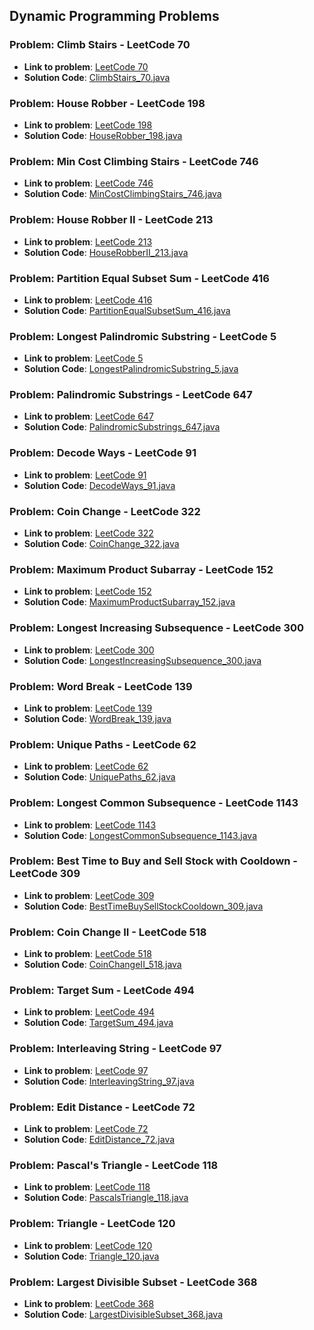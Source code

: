 ## Dynamic Programming Problems

### Problem: Climb Stairs - LeetCode 70

- **Link to problem**: [LeetCode 70](https://leetcode.com/problems/climbing-stairs/)
- **Solution Code**: [ClimbStairs_70.java](ClimbStairs_70.java)

### Problem: House Robber - LeetCode 198

- **Link to problem**: [LeetCode 198](https://leetcode.com/problems/house-robber/)
- **Solution Code**: [HouseRobber_198.java](HouseRobber_198.java)

### Problem: Min Cost Climbing Stairs - LeetCode 746

- **Link to problem**: [LeetCode 746](https://leetcode.com/problems/min-cost-climbing-stairs/)
- **Solution Code**: [MinCostClimbingStairs_746.java](MinCostClimbingStairs_746.java)

### Problem: House Robber II - LeetCode 213

- **Link to problem**: [LeetCode 213](https://leetcode.com/problems/house-robber-ii/)
- **Solution Code**: [HouseRobberII_213.java](HouseRobberII_213.java)

### Problem: Partition Equal Subset Sum - LeetCode 416

- **Link to problem**: [LeetCode 416](https://leetcode.com/problems/partition-equal-subset-sum/)
- **Solution Code**: [PartitionEqualSubsetSum_416.java](PartitionEqualSubsetSum_416.java)

### Problem: Longest Palindromic Substring - LeetCode 5

- **Link to problem**: [LeetCode 5](https://leetcode.com/problems/longest-palindromic-substring/)
- **Solution Code**: [LongestPalindromicSubstring_5.java](LongestPalindromicSubstring_5.java)

### Problem: Palindromic Substrings - LeetCode 647

- **Link to problem**: [LeetCode 647](https://leetcode.com/problems/palindromic-substrings/)
- **Solution Code**: [PalindromicSubstrings_647.java](PalindromicSubstrings_647.java)

### Problem: Decode Ways - LeetCode 91

- **Link to problem**: [LeetCode 91](https://leetcode.com/problems/decode-ways/)
- **Solution Code**: [DecodeWays_91.java](DecodeWays_91.java)

### Problem: Coin Change - LeetCode 322

- **Link to problem**: [LeetCode 322](https://leetcode.com/problems/coin-change/)
- **Solution Code**: [CoinChange_322.java](CoinChange_322.java)

### Problem: Maximum Product Subarray - LeetCode 152

- **Link to problem**: [LeetCode 152](https://leetcode.com/problems/maximum-product-subarray/)
- **Solution Code**: [MaximumProductSubarray_152.java](MaximumProductSubarray_152.java)

### Problem: Longest Increasing Subsequence - LeetCode 300

- **Link to problem**: [LeetCode 300](https://leetcode.com/problems/longest-increasing-subsequence/)
- **Solution Code**: [LongestIncreasingSubsequence_300.java](LongestIncreasingSubsequence_300.java)

### Problem: Word Break - LeetCode 139

- **Link to problem**: [LeetCode 139](https://leetcode.com/problems/word-break/)
- **Solution Code**: [WordBreak_139.java](WordBreak_139.java)

### Problem: Unique Paths - LeetCode 62

- **Link to problem**: [LeetCode 62](https://leetcode.com/problems/unique-paths/)
- **Solution Code**: [UniquePaths_62.java](UniquePaths_62.java)

### Problem: Longest Common Subsequence - LeetCode 1143

- **Link to problem**: [LeetCode 1143](https://leetcode.com/problems/longest-common-subsequence/)
- **Solution Code**: [LongestCommonSubsequence_1143.java](LongestCommonSubsequence_1143.java)

### Problem: Best Time to Buy and Sell Stock with Cooldown - LeetCode 309

- **Link to problem**: [LeetCode 309](https://leetcode.com/problems/best-time-to-buy-and-sell-stock-with-cooldown/)
- **Solution Code**: [BestTimeBuySellStockCooldown_309.java](BestTimeBuySellStockCooldown_309.java)

### Problem: Coin Change II - LeetCode 518

- **Link to problem**: [LeetCode 518](https://leetcode.com/problems/coin-change-ii/)
- **Solution Code**: [CoinChangeII_518.java](CoinChangeII_518.java)

### Problem: Target Sum - LeetCode 494

- **Link to problem**: [LeetCode 494](https://leetcode.com/problems/target-sum/)
- **Solution Code**: [TargetSum_494.java](TargetSum_494.java)

### Problem: Interleaving String - LeetCode 97

- **Link to problem**: [LeetCode 97](https://leetcode.com/problems/interleaving-string/)
- **Solution Code**: [InterleavingString_97.java](InterleavingString_97.java)

### Problem: Edit Distance - LeetCode 72

- **Link to problem**: [LeetCode 72](https://leetcode.com/problems/edit-distance/)
- **Solution Code**: [EditDistance_72.java](EditDistance_72.java)

### Problem: Pascal's Triangle - LeetCode 118

- **Link to problem**: [LeetCode 118](https://leetcode.com/problems/pascals-triangle/)
- **Solution Code**: [PascalsTriangle_118.java](PascalsTriangle_118.java)

### Problem: Triangle - LeetCode 120

- **Link to problem**: [LeetCode 120](https://leetcode.com/problems/triangle/)
- **Solution Code**: [Triangle_120.java](Triangle_120.java)

### Problem: Largest Divisible Subset - LeetCode 368

- **Link to problem**: [LeetCode 368](https://leetcode.com/problems/largest-divisible-subset/)
- **Solution Code**: [LargestDivisibleSubset_368.java](LargestDivisibleSubset_368.java)
